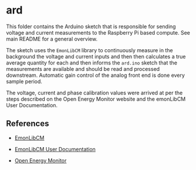 # ard

This folder contains the Arduino sketch that is responsible for sending voltage and current measurements to the Raspberry Pi based compute. See main README for a general overview.

The sketch uses the `EmonLibCM` library to continuously measure in the background the voltage and current inputs and then then calculates a true average quantity for each and then informs the `ard.ino` sketch that the measurements are available and should be read and processed downstream. Automatic gain control of the analog front end is done every sample period.

The voltage, current and phase calibration values were arrived at per the steps described on the Open Energy Monitor website and the emonLibCM User Documentation.

## References

* [EmonLibCM](https://github.com/openenergymonitor/EmonLibCM)

* [EmonLibCM User Documentation](https://github.com/openenergymonitor/EmonLibCM/blob/master/emonLibCM%20User%20Doc.pdf)

* [Open Energy Monitor](https://learn.openenergymonitor.org/)